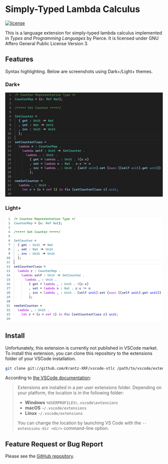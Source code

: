 # Simply-Typed Lambda Calculus

[![license](https://img.shields.io/badge/license-AGPL--v3.0-blueviolet)](https://www.gnu.org/licenses/agpl-3.0.html)

This is a language extension for simply-typed lambda calculus implemented in *Types and Programming Languages* by Pierce. It is licensed under GNU Affero General Public License Version 3.

## Features

Syntax highlighting. Below are screenshots using Dark+/Light+ themes.

### Dark+

![dark-plus](screenshots/dark-plus.png)

### Light+

![light-plus](screenshots/light-plus.png)

## Install

Unfortunately, this extension is currently not published in VSCode market. To install this extension, you can clone this repository to the extensions folder of your VSCode installation.

```bash
git clone git://github.com/Krantz-XRF/vscode-stlc /path/to/vscode/extensions/vscode-stlc
```

According to [the VSCode documentation](https://code.visualstudio.com/docs/editor/extension-gallery#_where-are-extensions-installed):

> Extensions are installed in a per user extensions folder. Depending on your platform, the location is in the following folder:
>
> - **Windows** `%USERPROFILE%\.vscode\extensions`
> - **macOS** `~/.vscode/extensions`
> - **Linux** `~/.vscode/extensions`
>
> You can change the location by launching VS Code with the `--extensions-dir <dir>` command-line option.

## Feature Request or Bug Report

Please see the [GitHub repository](https://github.com/Krantz-XRF/vscode-stlc).
